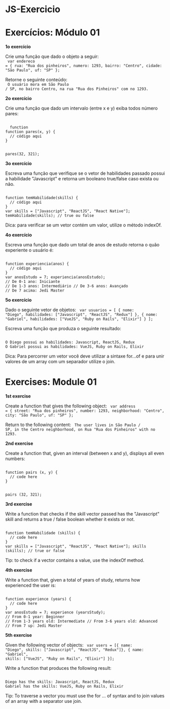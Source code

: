 # JS-Exercicio

<h1>Exercícios: Módulo 01</h1>

<b>1o exercício</b>

Crie uma função que dado o objeto a seguir:
</br>
<code>
var endereco = {
rua: "Rua dos pinheiros", numero: 1293,
bairro: "Centro", cidade: "São Paulo",
uf: "SP"
};
  </code>

Retorne o seguinte conteúdo:
</br>
<code>
O usuário mora em São Paulo / SP, no bairro Centro, na rua "Rua dos Pinheiros" com no 1293.
</code>


<b>2o exercício</b>

Crie uma função que dado um intervalo (entre x e y) exiba todos número pares:

<code>
  <span>function</span>
function pares(x, y) {
  // código aqui
}

pares(32, 321);
</code>

<b>3o exercício</b>

Escreva uma função que verifique se o vetor de habilidades passado possui a habilidade "Javascript" e retorna um booleano true/false caso exista ou não.

<code>
function temHabilidade(skills) {
  // código aqui
}
var skills = ["Javascript", "ReactJS", "React Native"]; temHabilidade(skills); // true ou false
</code>


Dica: para verificar se um vetor contém um valor, utilize o método indexOf.



<b>4o exercício</b>

Escreva uma função que dado um total de anos de estudo retorna o quão experiente o usuário é:

<code>
function experiencia(anos) {
  // código aqui
}
var anosEstudo = 7; experiencia(anosEstudo);
// De 0-1 ano: Iniciante
// De 1-3 anos: Intermediário // De 3-6 anos: Avançado
// De 7 acima: Jedi Master
</code>


<b>5o exercício</b>

Dado o seguinte vetor de objetos:
<code>
var usuarios = [ {
nome: "Diego",
habilidades: ["Javascript", "ReactJS", "Redux"] },
{
nome: "Gabriel",
habilidades: ["VueJS", "Ruby on Rails", "Elixir"]
} ];
</code>

Escreva uma função que produza o seguinte resultado:

<code>
O Diego possui as habilidades: Javascript, ReactJS, Redux
O Gabriel possui as habilidades: VueJS, Ruby on Rails, Elixir
</code>

Dica: Para percorrer um vetor você deve utilizar a sintaxe for...of e para unir valores de um array com um separador utilize o join.







<h1> Exercises: Module 01 </h1>

<b> 1st exercise </b>

Create a function that gives the following object:
<code>
var address = {
street: "Rua dos pinheiros", number: 1293,
neighborhood: "Centro", city: "São Paulo",
uf: "SP"
};
</code>

Return to the following content:
<code>
The user lives in São Paulo / SP, in the Centro neighborhood, on Rua "Rua dos Pinheiros" with no 1293.
</code>


<b> 2nd exercise </b>

Create a function that, given an interval (between x and y), displays all even numbers:

<code>
function pairs (x, y) {
  // code here
}

pairs (32, 321);
</code>


<b> 3rd exercise </b>

Write a function that checks if the skill vector passed has the "Javascript" skill and returns a true / false boolean whether it exists or not.

<code>
function temHabilidade (skills) {
  // code here
}
var skills = ["Javascript", "ReactJS", "React Native"]; skills (skills); // true or false
</code>


Tip: to check if a vector contains a value, use the indexOf method.


<b> 4th exercise </b>

Write a function that, given a total of years of study, returns how experienced the user is:

<code>
function experience (years) {
  // code here
}
var anosEstudo = 7; experience (yearsStudy);
// From 0-1 year: Beginner
// From 1-3 years old: Intermediate // From 3-6 years old: Advanced
// From 7 up: Jedi Master
</code>


<b> 5th exercise </b>

Given the following vector of objects:
<code>
var users = [{
name: "Diego",
skills: ["Javascript", "ReactJS", "Redux"]},
{
name: "Gabriel",
skills: ["VueJS", "Ruby on Rails", "Elixir"]
}];
</code>

Write a function that produces the following result:

<code>
Diego has the skills: Javascript, ReactJS, Redux
Gabriel has the skills: VueJS, Ruby on Rails, Elixir
</code>

Tip: To traverse a vector you must use the for ... of syntax and to join values ​​of an array with a separator use join.

